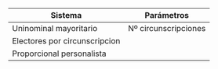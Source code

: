|        Sistema            |         Parámetros            |
| ------------------------- | ----------------------------- |
| Uninominal mayoritario    | Nº circunscripciones          
                              Electores por circunscripcion |
| Proporcional personalista |                               |